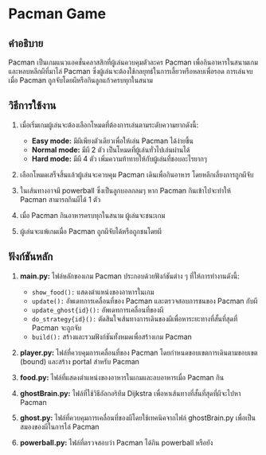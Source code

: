 # Pacman Game

## คำอธิบาย
Pacman เป็นเกมแนวแอคชั่นคลาสสิกที่ผู้เล่นควบคุมตัวละคร Pacman เพื่อกินอาหารในสนามเกม และหลบหลีกผีที่มาไล่ Pacman ซึ่งผู้เล่นจะต้องใช้กลยุทธ์ในการเลี้ยวหรือหลบเพื่อรอด การเล่นจบเมื่อ Pacman ถูกจับโดยผีหรือกินลูกแก้วครบทุกในสนาม

## วิธีการใช้งาน
1. เมื่อเริ่มเกมผู้เล่นจะต้องเลือกโหมดที่ต้องการเล่นตามระดับความยากดังนี้:
    - **Easy mode:** มีผีเพียงตัวเดียวเพื่อให้เล่น Pacman ได้ง่ายขึ้น
    - **Normal mode:** มีผี 2 ตัว เป็นโหมดที่ผู้เล่นทั่วไปเล่นผ่านได้
    - **Hard mode:** มีผี 4 ตัว เพิ่มความท้าทายให้กับผู้เล่นที่ชอบอะไรยากๆ

2. เลือกโหมดเสร็จสิ้นแล้วผู้เล่นจะควบคุม Pacman เดินเพื่อกินอาหาร โดยหลีกเลี่ยงการถูกผีจับ

3. ในเส้นทางอาจมี powerball ซึ่งเป็นลูกบอลกลมๆ หาก Pacman กินเข้าไปจะทำให้ Pacman สามารถกินผีได้ 1 ตัว

4. เมื่อ Pacman กินอาหารครบทุกในสนาม ผู้เล่นจะชนะเกม

5. ผู้เล่นจะแพ้เกมเมื่อ Pacman ถูกผีจับได้หรือถูกชนโดยผี

## ฟังก์ชันหลัก
1. **main.py:** ไฟล์หลักของเกม Pacman ประกอบด้วยฟังก์ชันต่าง ๆ ที่ให้การทำงานดังนี้:
    - `show_food():` แสดงตำแหน่งของอาหารในเกม
    - `update():` อัพเดทการเคลื่อนที่ของ Pacman และตรวจสอบการชนของ Pacman กับผี
    - `update_ghost{id}():` อัพเดทการเคลื่อนที่ของผี
    - `do_strategy{id}():` ตัดสินใจเส้นทางการเดินของผีเพื่อหาระยะทางที่สั้นที่สุดที่ Pacman จะถูกจับ
    - `build():` สร้างและรวมฟังก์ชันทั้งหมดเพื่อสร้างเกม Pacman

2. **player.py:** ไฟล์ที่ควบคุมการเคลื่อนที่ของ Pacman โดยกำหนดขอบเขตการเดินตามขอบเขต (bound) และสร้าง portal สำหรับ Pacman

3. **food.py:** ไฟล์ที่แสดงตำแหน่งของอาหารในเกมและลบอาหารเมื่อ Pacman กิน

4. **ghostBrain.py:** ไฟล์ที่ใช้วิธีอัลกอริทึม Dijkstra เพื่อหาเส้นทางที่สั้นที่สุดที่ผีจะไปหา Pacman

5. **ghost.py:** ไฟล์ที่ควบคุมการเคลื่อนที่ของผีโดยใช้เทคนิคจากไฟล์ ghostBrain.py เพื่อเป็นสมองของผีในการไล่ Pacman

6. **powerball.py:** ไฟล์ที่ตรวจสอบว่า Pacman ได้กิน powerball หรือยัง

